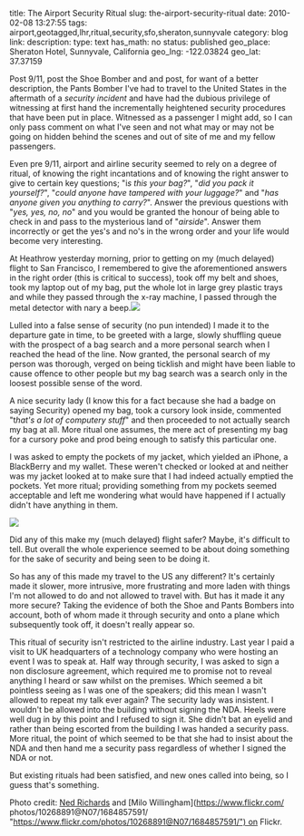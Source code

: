 title: The Airport Security Ritual
slug: the-airport-security-ritual
date: 2010-02-08 13:27:55
tags: airport,geotagged,lhr,ritual,security,sfo,sheraton,sunnyvale
category: blog
link: 
description: 
type: text
has_math: no
status: published
geo_place: Sheraton Hotel, Sunnyvale, California
geo_lng: -122.03824
geo_lat: 37.37159
 
Post 9/11, post the Shoe Bomber and and post, for want of a better description, the Pants Bomber I've had to travel to the United States in the aftermath of a *security incident* and have had the dubious privilege of witnessing at first hand the incrementally heightened security procedures that have been put in place. Witnessed as a passenger I might add, so I can only pass comment on what I've seen and not what may or may not be going on hidden behind the scenes and out of site of me and my fellow passengers.

Even pre 9/11, airport and airline security seemed to rely on a degree of ritual, of knowing the right incantations and of knowing the right answer to give to certain key questions; "i*s this your bag?*", "*did you pack it yourself?*", "*could anyone have tampered with your luggage?*" and "*has anyone given you anything to carry?*". Answer the previous questions with "*yes, yes, no, no*" and you would be granted the honour of being able to check in and pass to the mysterious land of "*airside*". Answer them incorrectly or get the yes's and no's in the wrong order and your life would become very interesting.

At Heathrow yesterday morning, prior to getting on my (much delayed) flight to San Francisco, I remembered to give the aforementioned answers in the right order (this is critical to success), took off my belt and shoes, took my laptop out of my bag, put the whole lot in large grey plastic trays and while they passed through the x-ray machine, I passed through the metal detector with nary a beep.[![](https://farm1.static.flickr.com/31/56919158_9c178af382.jpg)](https://www.flickr.com/photos/nedrichards/56919158/ "https://www.flickr.com/photos/nedrichards/56919158/")

<!-- TEASER_END -->

Lulled into a false sense of security (no pun intended) I made it to the departure gate in time, to be greeted with a large, slowly shuffling queue with the prospect of a bag search and a more personal search when I reached the head of the line. Now granted, the personal search of my person was thorough, verged on being ticklish and might have been liable to cause offence to other people but my bag search was a search only in the loosest possible sense of the word.

A nice security lady (I know this for a fact because she had a badge on saying Security) opened my bag, took a cursory look inside, commented "t*hat's a lot of computery stuff*" and then proceeded to not actually search my bag at all. More ritual one assumes, the mere act of presenting my bag for a cursory poke and prod being enough to satisfy this particular one.

I was asked to empty the pockets of my jacket, which yielded an iPhone, a BlackBerry and my wallet. These weren't checked or looked at and neither was my jacket looked at to make sure that I had indeed actually emptied the pockets. Yet more ritual; providing something from my pockets seemed acceptable and left me wondering what would have happened if I actually didn't have anything in them.

[![](https://farm3.static.flickr.com/2358/1684857591_709af3f63f.jpg)](https://www.flickr.com/photos/10268891@N07/1684857591/ "https://www.flickr.com/photos/10268891@N07/1684857591/")

Did any of this make my (much delayed) flight safer? Maybe, it's difficult to tell. But overall the whole experience seemed to be about doing something for the sake of security and being seen to be doing it.

So has any of this made my travel to the US any different? It's certainly made it slower, more intrusive, more frustrating and more laden with things I'm not allowed to do and not allowed to travel with. But has it made it any more secure? Taking the evidence of both the Shoe and Pants Bombers into account, both of whom made it through security and onto a plane which subsequently took off, it doesn't really appear so.

This ritual of security isn't restricted to the airline industry. Last year I paid a visit to UK headquarters of a technology company who were hosting an event I was to speak at. Half way through security, I was asked to sign a non disclosure agreement, which required me to promise not to reveal anything I heard or saw whilst on the premises. Which seemed a bit pointless seeing as I was one of the speakers; did this mean I wasn't allowed to repeat my talk ever again? The security lady was insistent. I wouldn't be allowed into the building without signing the NDA. Heels were well dug in by this point and I refused to sign it. She didn't bat an eyelid and rather than being escorted from the building I was handed a security pass. More ritual, the point of which seemed to be that she had to insist about the NDA and then hand me a security pass regardless of whether I signed the NDA or not.

But existing rituals had been satisfied, and new ones called into being, so I guess that's something.

Photo credit: [Ned Richards](https://www.flickr.com/photos/nedrichards/56919158/ "https://www.flickr.com/photos/nedrichards/56919158/") and [Milo Willingham](https://www.flickr.com/
photos/10268891@N07/1684857591/ "https://www.flickr.com/photos/10268891@N07/1684857591/") on Flickr. 
